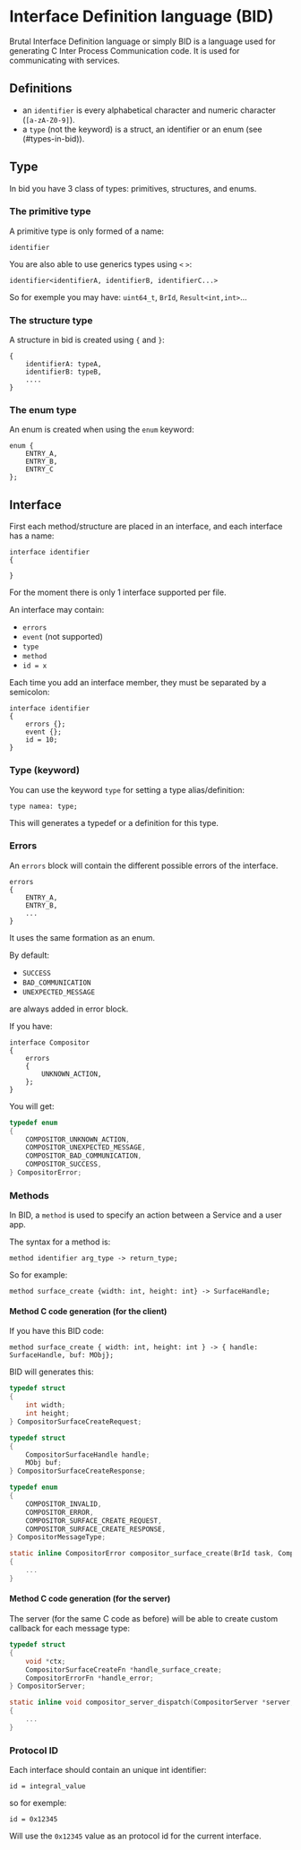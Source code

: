 # Interface Definition language (BID)

Brutal Interface Definition language or simply BID is a language used for generating C Inter Process Communication code. It is used for communicating with services.

## Definitions

- an `identifier` is every alphabetical character and numeric character (`[a-zA-Z0-9]`).
- a `type` (not the keyword) is a struct, an identifier or an enum (see (#types-in-bid)).

## Type

In bid you have 3 class of types: primitives, structures, and enums.

### The primitive type

A primitive type is only formed of a name:

```bid
identifier
```

You are also able to use generics types using `<` `>`:

```bid
identifier<identifierA, identifierB, identifierC...>
```

So for exemple you may have: `uint64_t`, `BrId`, `Result<int,int>`...

### The structure type

A structure in bid is created using `{` and `}`:

```bid
{
    identifierA: typeA,
    identifierB: typeB,
    ....
}
```

### The enum type

An enum is created when using the `enum` keyword:

```bid
enum {
    ENTRY_A,
    ENTRY_B,
    ENTRY_C
};
```

## Interface

First each method/structure are placed in an interface, and each interface has a name:

```bid
interface identifier
{

}
```

For the moment there is only 1 interface supported per file.

An interface may contain:

- `errors`
- `event` (not supported)
- `type`
- `method`
- `id = x`

Each time you add an interface member, they must be separated by a semicolon:

```bid
interface identifier
{
    errors {};
    event {};
    id = 10;
}
```

### Type (keyword)

You can use the keyword `type` for setting a type alias/definition:

```bid
type namea: type;
```

This will generates a typedef or a definition for this type.

### Errors

An `errors` block will contain the different possible errors of the interface.

```bid
errors
{
    ENTRY_A,
    ENTRY_B,
    ...
}
```

It uses the same formation as an enum.

By default:

- `SUCCESS`
- `BAD_COMMUNICATION`
- `UNEXPECTED_MESSAGE`

are always added in error block.

If you have:

```bid
interface Compositor
{
    errors
    {
        UNKNOWN_ACTION,
    };
}

```

You will get:

```c
typedef enum
{
    COMPOSITOR_UNKNOWN_ACTION,
    COMPOSITOR_UNEXPECTED_MESSAGE,
    COMPOSITOR_BAD_COMMUNICATION,
    COMPOSITOR_SUCCESS,
} CompositorError;
```

### Methods

In BID, a `method` is used to specify an action between a Service and a user app.

The syntax for a method is:

```bid
method identifier arg_type -> return_type;
```

So for example:

```bid
method surface_create {width: int, height: int} -> SurfaceHandle;
```

#### Method C code generation (for the client)

If you have this BID code:

```bid
method surface_create { width: int, height: int } -> { handle: SurfaceHandle, buf: MObj};
```

BID will generates this:

```c
typedef struct
{
    int width;
    int height;
} CompositorSurfaceCreateRequest;

typedef struct
{
    CompositorSurfaceHandle handle;
    MObj buf;
} CompositorSurfaceCreateResponse;

typedef enum
{
    COMPOSITOR_INVALID,
    COMPOSITOR_ERROR,
    COMPOSITOR_SURFACE_CREATE_REQUEST,
    COMPOSITOR_SURFACE_CREATE_RESPONSE,
} CompositorMessageType;

static inline CompositorError compositor_surface_create(BrId task, CompositorSurfaceCreateRequest const *req, CompositorSurfaceCreateResponse *resp)
{
    ...
}
```

#### Method C code generation (for the server)

The server (for the same C code as before) will be able to create custom callback for each message type:

```c
typedef struct
{
    void *ctx;
    CompositorSurfaceCreateFn *handle_surface_create;
    CompositorErrorFn *handle_error;
} CompositorServer;

static inline void compositor_server_dispatch(CompositorServer *server, BrMsg const *req_msg)
{
    ...
}
```

### Protocol ID

Each interface should contain an unique int identifier:

```bid
id = integral_value
```

so for exemple:

```bid
id = 0x12345
```

Will use the `0x12345` value as an protocol id for the current interface.
